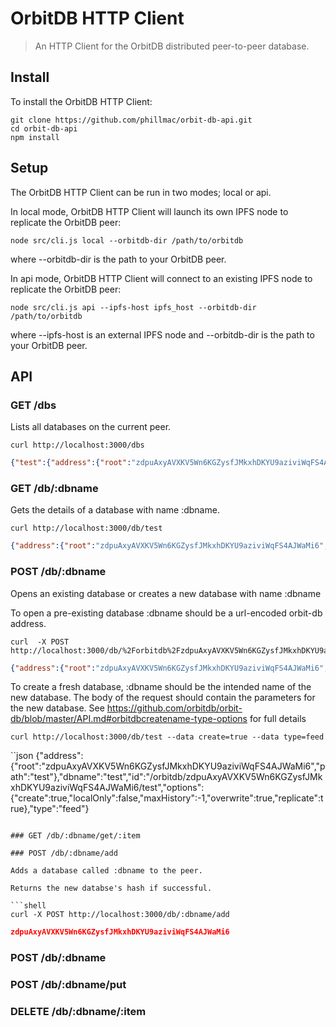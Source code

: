 # OrbitDB HTTP Client

> An HTTP Client for the OrbitDB distributed peer-to-peer database.

## Install

To install the OrbitDB HTTP Client:

```shell
git clone https://github.com/phillmac/orbit-db-api.git
cd orbit-db-api
npm install
```

## Setup

The OrbitDB HTTP Client can be run in two modes; local or api.

In local mode, OrbitDB HTTP Client will launch its own IPFS node to replicate
the OrbitDB peer:

```shell
node src/cli.js local --orbitdb-dir /path/to/orbitdb
```

where --orbitdb-dir is the path to your OrbitDB peer.

In api mode, OrbitDB HTTP Client will connect to an existing IPFS node to
replicate the OrbitDB peer:

```shell
node src/cli.js api --ipfs-host ipfs_host --orbitdb-dir /path/to/orbitdb
```

where --ipfs-host is an external IPFS node and --orbitdb-dir is the path to
your OrbitDB peer.

## API

### GET /dbs

Lists all databases on the current peer.

```shell
curl http://localhost:3000/dbs
```

```json
{"test":{"address":{"root":"zdpuAxyAVXKV5Wn6KGZysfJMkxhDKYU9aziviWqFS4AJWaMi6","path":"test"},"dbname":"test","id":"/orbitdb/zdpuAxyAVXKV5Wn6KGZysfJMkxhDKYU9aziviWqFS4AJWaMi6/test","options":{"create":true,"localOnly":false,"maxHistory":-1,"overwrite":true,"replicate":true},"type":"feed"}}
```

### GET /db/:dbname

Gets the details of a database with name :dbname.

```shell
curl http://localhost:3000/db/test
```

```json
{"address":{"root":"zdpuAxyAVXKV5Wn6KGZysfJMkxhDKYU9aziviWqFS4AJWaMi6","path":"test"},"dbname":"test","id":"/orbitdb/zdpuAxyAVXKV5Wn6KGZysfJMkxhDKYU9aziviWqFS4AJWaMi6/test","options":{"create":true,"localOnly":false,"maxHistory":-1,"overwrite":true,"replicate":true},"type":"feed"}
```
### POST /db/:dbname
Opens an existing database or creates a new database with name :dbname

To open a pre-existing database :dbname should be a url-encoded orbit-db address.

```shell
curl  -X POST http://localhost:3000/db/%2Forbitdb%2FzdpuAxyAVXKV5Wn6KGZysfJMkxhDKYU9aziviWqFS4AJWaMi6%2Ftest
```


```json
{"address":{"root":"zdpuAxyAVXKV5Wn6KGZysfJMkxhDKYU9aziviWqFS4AJWaMi6","path":"test"},"dbname":"test","id":"/orbitdb/zdpuAxyAVXKV5Wn6KGZysfJMkxhDKYU9aziviWqFS4AJWaMi6/test","options":{"create":false,"localOnly":false,"maxHistory":-1,"replicate":true},"type":"feed"}
```

To create a fresh database, :dbname should be the intended name of the new database.
The body of the request should contain the parameters for the new database.
See https://github.com/orbitdb/orbit-db/blob/master/API.md#orbitdbcreatename-type-options for full details 

```shell
curl http://localhost:3000/db/test --data create=true --data type=feed
```

``json
{"address":{"root":"zdpuAxyAVXKV5Wn6KGZysfJMkxhDKYU9aziviWqFS4AJWaMi6","path":"test"},"dbname":"test","id":"/orbitdb/zdpuAxyAVXKV5Wn6KGZysfJMkxhDKYU9aziviWqFS4AJWaMi6/test","options":{"create":true,"localOnly":false,"maxHistory":-1,"overwrite":true,"replicate":true},"type":"feed"}
```

### GET /db/:dbname/get/:item

### POST /db/:dbname/add

Adds a database called :dbname to the peer.

Returns the new databse's hash if successful.

```shell
curl -X POST http://localhost:3000/db/:dbname/add
```

```json
zdpuAxyAVXKV5Wn6KGZysfJMkxhDKYU9aziviWqFS4AJWaMi6
```

### POST /db/:dbname

### POST /db/:dbname/put

### DELETE /db/:dbname/:item
